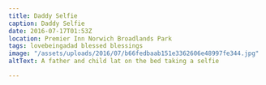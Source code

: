 ```yaml
---
title: Daddy Selfie
caption: Daddy Selfie
date: 2016-07-17T01:53Z
location: Premier Inn Norwich Broadlands Park
tags: lovebeingadad blessed blessings
image: "/assets/uploads/2016/07/b66fedbaab151e3362606e48997fe344.jpg"
altText: A father and child lat on the bed taking a selfie

---
```

